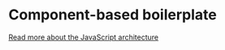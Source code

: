 # Component-based boilerplate

[Read more about the JavaScript architecture](src/assets/js/readme.md)